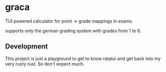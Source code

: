 # graca

TUI powered calculator for point -> grade mappings in exams.

supports only the german grading system with grades from 1 to 6.


## Development

This project is just a playground to get to know ratatui and get back into my very rusty rust. 
So don't expect much.